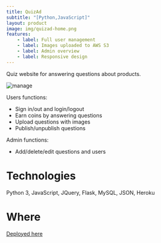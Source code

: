 ```yaml
---
title: QuizAd
subtitle: "[Python,JavaScript]"
layout: product
image: img/quizad-home.png
features:
    - label: Full user management
    - label: Images uploaded to AWS S3
    - label: Admin overview
    - label: Responsive design
---
```

Quiz website for answering questions about products.

![manage](img/question.png)

Users functions:
- Sign in/out and login/logout
- Earn coins by answering questions
- Upload questions with images
- Publish/unpublish questions

Admin functions:
- Add/delete/edit questions and users

# Technologies
Python 3, JavaScript, JQuery, Flask, MySQL, JSON, Heroku

# Where
[Deployed here](https://quizad.herokuapp.com/)
